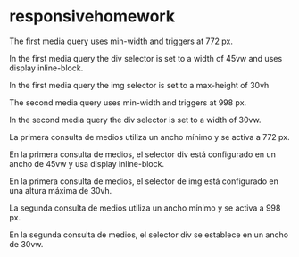 # responsivehomework

The first media query uses min-width and triggers at 772 px.  

In the first media query  the div selector is set to a width of 45vw and uses display inline-block.  

In the first media query the  img  selector is set to a max-height of 30vh  

The second media query uses min-width and triggers at 998 px.  

In the second media query  the div selector is set to a width of 30vw.   



La primera consulta de medios utiliza un ancho mínimo y se activa a 772 px.

En la primera consulta de medios, el selector div está configurado en un ancho de 45vw y usa display inline-block.

En la primera consulta de medios, el selector de img está configurado en una altura máxima de 30vh.

La segunda consulta de medios utiliza un ancho mínimo y se activa a 998 px.

En la segunda consulta de medios, el selector div se establece en un ancho de 30vw.
